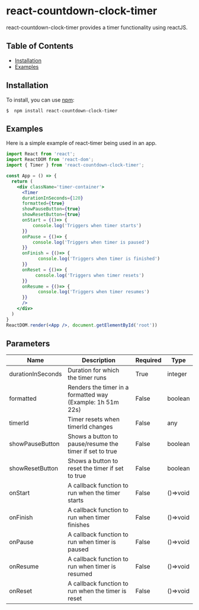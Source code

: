 # react-countdown-clock-timer
react-countdown-clock-timer provides a timer functionality using reactJS.

## Table of Contents

* [Installation](#installation)
* [Examples](#examples)

## Installation

To install, you can use [npm](https://npmjs.org/):


    $  npm install react-countdown-clock-timer

## Examples

Here is a simple example of react-timer being used in an app.

```jsx
import React from 'react';
import ReactDOM from 'react-dom';
import { Timer } from 'react-countdown-clock-timer';

const App = () => {
  return (
    <div className='timer-container'>
      <Timer
      durationInSeconds={120}
      formatted={true}
      showPauseButton={true}
      showResetButton={true}
      onStart = {()=> {
          console.log('Triggers when timer starts')
      }}
      onPause = {()=> {
          console.log('Triggers when timer is paused')
      }}
      onFinish = {()=> {
            console.log('Triggers when timer is finished')
      }}
      onReset = {()=> {
           console.log('Triggers when timer resets')
      }}
      onResume = {()=> {
            console.log('Triggers when timer resumes')
      }}
      />
    </div>
  )
}
ReactDOM.render(<App />, document.getElementById('root'))
```
## Parameters

| Name                              | Description                                                                                                      | Required  | Type     |
|-------------------------------------|------------------------------------------------------------------------------------------------------------------|----------|----------|
| durationInSeconds   | Duration for which the timer runs                          | True     | integer  |
| formatted   | Renders the timer in a formatted way (Example: 1h 51m 22s)                         | False     | boolean  |
| timerId   | Timer resets when timerId changes                         | False     | any  |
| showPauseButton                 | Shows a button to pause/resume the timer if set to true | False    | boolean  |
| showResetButton                 | Shows a button to reset the timer if set to true                            | False     | boolean  |
| onStart            | A callback function to run when the timer starts                   | False     | ()=>void  |
| onFinish               | A callback function to run when timer finishes                                       | False | ()=>void |
| onPause   | A callback function to run when timer is paused | False | ()=>void |
| onResume               | A callback function to run when timer is resumed                                     | False | ()=>void |
| onReset               | A callback function to run when the timer is reset                                        | False | ()=>void |
